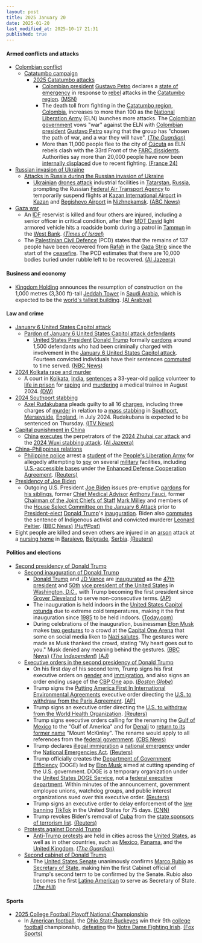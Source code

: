 ```yaml
---
layout: post
title: 2025 January 20
date: 2025-01-20
last_modified_at: 2025-10-17 21:31
published: true
---
```



#### Armed conflicts and attacks

* [Colombian conflict](https://en.wikipedia.org/wiki/Colombian_conflict "Colombian conflict")
  * [Catatumbo campaign](https://en.wikipedia.org/wiki/Catatumbo_campaign "Catatumbo campaign")
    * [2025 Catatumbo attacks](https://en.wikipedia.org/wiki/2025_Catatumbo_attacks "2025 Catatumbo attacks")
      * [Colombian president](https://en.wikipedia.org/wiki/President_of_Colombia "President of Colombia") [Gustavo Petro](https://en.wikipedia.org/wiki/Gustavo_Petro "Gustavo Petro") declares a [state of emergency](https://en.wikipedia.org/wiki/State_of_emergency "State of emergency") in response to [rebel](https://en.wikipedia.org/wiki/National_Liberation_Army_%28Colombia%29 "National Liberation Army (Colombia)") attacks in the [Catatumbo region](https://en.wikipedia.org/wiki/Catatumbo_region "Catatumbo region"). [(MSN)](https://www.msn.com/en-gb/news/world/colombia-to-declare-state-of-emergency-as-violence-in-northern-regions-spikes/ar-AA1xy0fj)
      * The death toll from fighting in the [Catatumbo region](https://en.wikipedia.org/wiki/Catatumbo_region "Catatumbo region"), [Colombia](https://en.wikipedia.org/wiki/Colombia "Colombia"), increases to more than 100 as the [National Liberation Army](https://en.wikipedia.org/wiki/National_Liberation_Army_%28Colombia%29 "National Liberation Army (Colombia)") (ELN) launches more attacks. The [Colombian government](https://en.wikipedia.org/wiki/Government_of_Colombia "Government of Colombia") vows "war" against the ELN with [Colombian president](https://en.wikipedia.org/wiki/President_of_Colombia "President of Colombia") [Gustavo Petro](https://en.wikipedia.org/wiki/Gustavo_Petro "Gustavo Petro") saying that the group has "chosen the path of war, and a war they will have". [(*The Guardian*)](https://www.theguardian.com/world/2025/jan/20/colombia-guerrilla-violence-deaths)
      * More than 11,000 people flee to the city of [Cúcuta](https://en.wikipedia.org/wiki/C%C3%BAcuta "Cúcuta") as ELN rebels clash with the 33rd Front of the [FARC dissidents](https://en.wikipedia.org/wiki/FARC_dissidents "FARC dissidents"). Authorities say more than 20,000 people have now been [internally displaced](https://en.wikipedia.org/wiki/Internally_displaced_person "Internally displaced person") due to recent fighting. [(France 24)](https://www.france24.com/en/live-news/20250120-colombia-troops-try-to-contain-guerrilla-violence-that-has-killed-100)
* [Russian invasion of Ukraine](https://en.wikipedia.org/wiki/Russian_invasion_of_Ukraine "Russian invasion of Ukraine")
  * [Attacks in Russia during the Russian invasion of Ukraine](https://en.wikipedia.org/wiki/Attacks_in_Russia_during_the_Russian_invasion_of_Ukraine "Attacks in Russia during the Russian invasion of Ukraine")
    * [Ukrainian](https://en.wikipedia.org/wiki/Armed_Forces_of_Ukraine "Armed Forces of Ukraine") [drones attack](https://en.wikipedia.org/wiki/Drone_warfare "Drone warfare") industrial facilities in [Tatarstan](https://en.wikipedia.org/wiki/Tatarstan "Tatarstan"), [Russia](https://en.wikipedia.org/wiki/Russia "Russia"), prompting the Russian [Federal Air Transport Agency](https://en.wikipedia.org/wiki/Federal_Air_Transport_Agency "Federal Air Transport Agency") to temporarily suspend flights at [Kazan International Airport](https://en.wikipedia.org/wiki/Kazan_International_Airport "Kazan International Airport") in [Kazan](https://en.wikipedia.org/wiki/Kazan "Kazan") and [Begishevo Airport](https://en.wikipedia.org/wiki/Begishevo_Airport "Begishevo Airport") in [Nizhnekamsk](https://en.wikipedia.org/wiki/Nizhnekamsk "Nizhnekamsk"). [(ABC News)](https://abcnews.go.com/International/drones-attack-russian-military-industrial-hub-600-miles/story?id=117876447)
* [Gaza war](https://en.wikipedia.org/wiki/Gaza_war "Gaza war")
  * An [IDF](https://en.wikipedia.org/wiki/Israel_Defense_Forces "Israel Defense Forces") reservist is killed and four others are injured, including a senior officer in critical condition, after their [MDT David](https://en.wikipedia.org/wiki/MDT_David "MDT David") light armored vehicle hits a roadside bomb during a patrol in [Tammun](https://en.wikipedia.org/wiki/Tammun "Tammun") in the [West Bank](https://en.wikipedia.org/wiki/West_Bank "West Bank"). [(*Times of Israel*)](https://www.timesofisrael.com/liveblog_entry/idf-reservist-killed-two-others-wounded-by-roadside-bomb-in-west-bank-overnight/)
  * The [Palestinian Civil Defence](https://en.wikipedia.org/wiki/Palestinian_Civil_Defence "Palestinian Civil Defence") (PCD) states that the remains of 137 people have been recovered from [Rafah](https://en.wikipedia.org/wiki/Rafah "Rafah") in the [Gaza Strip](https://en.wikipedia.org/wiki/Gaza_Strip "Gaza Strip") since the start of the [ceasefire](https://en.wikipedia.org/wiki/January_2025_Gaza_war_ceasefire "January 2025 Gaza war ceasefire"). The PCD estimates that there are 10,000 bodies buried under rubble left to be recovered. [(Al Jazeera)](https://www.aljazeera.com/news/liveblog/2025/1/20/live-palestinian-prisoners-freed-by-israel-after-captives-released-in-gaza?update=3454862)

#### Business and economy

* [Kingdom Holding](https://en.wikipedia.org/wiki/Kingdom_Holding_Company "Kingdom Holding Company") announces the resumption of construction on the 1,000 metres (3,300 ft)-tall [Jeddah Tower](https://en.wikipedia.org/wiki/Jeddah_Tower "Jeddah Tower") in [Saudi Arabia](https://en.wikipedia.org/wiki/Saudi_Arabia "Saudi Arabia"), which is expected to be the [world's tallest building](https://en.wikipedia.org/wiki/List_of_tallest_buildings "List of tallest buildings"). [(Al Arabiya)](https://www.alarabiya.net/aswaq/realestate/2025/01/20/-%D8%A7%D9%84%D9%85%D9%85%D9%84%D9%83%D8%A9-%D8%A7%D9%84%D9%82%D8%A7%D8%A8%D8%B6%D8%A9-%D8%AA%D8%B9%D9%84%D9%86-%D8%A7%D8%B3%D8%AA%D8%A6%D9%86%D8%A7%D9%81-%D8%A3%D8%B9%D9%85%D8%A7%D9%84-%D8%A8%D9%86%D8%A7%D8%A1-%D8%A8%D8%B1%D8%AC-%D8%AC%D8%AF%D8%A9-%D8%A7%D9%84%D8%A3%D8%B7%D9%88%D9%84-%D9%81%D9%8A-%D8%A7%D9%84%D8%B9%D8%A7%D9%84%D9%85)

#### Law and crime

* [January 6 United States Capitol attack](https://en.wikipedia.org/wiki/January_6_United_States_Capitol_attack "January 6 United States Capitol attack")
  * [Pardon of January 6 United States Capitol attack defendants](https://en.wikipedia.org/wiki/Pardon_of_January_6_United_States_Capitol_attack_defendants "Pardon of January 6 United States Capitol attack defendants")
    * [United States President](https://en.wikipedia.org/wiki/President_of_the_United_States "President of the United States") [Donald Trump](https://en.wikipedia.org/wiki/Donald_Trump "Donald Trump") formally [pardons](https://en.wikipedia.org/wiki/Pardon "Pardon") around 1,500 defendants who had been criminally charged with involvement in the [January 6 United States Capitol attack](https://en.wikipedia.org/wiki/January_6_United_States_Capitol_attack "January 6 United States Capitol attack"). Fourteen convicted individuals have their sentences [commuted](https://en.wikipedia.org/wiki/Commutation_%28law%29 "Commutation (law)") to time served. [(NBC News)](https://www.nbcnews.com/politics/justice-department/trump-set-pardon-defendants-stormed-capitol-jan-6-2021-rcna187735)
* [2024 Kolkata rape and murder](https://en.wikipedia.org/wiki/2024_Kolkata_rape_and_murder "2024 Kolkata rape and murder")
  * A court in [Kolkata](https://en.wikipedia.org/wiki/Kolkata "Kolkata"), [India](https://en.wikipedia.org/wiki/India "India"), [sentences](https://en.wikipedia.org/wiki/Sentence_%28law%29 "Sentence (law)") a 33-year-old [police](https://en.wikipedia.org/wiki/Kolkata_Police "Kolkata Police") volunteer to [life in prison](https://en.wikipedia.org/wiki/Life_in_prison "Life in prison") for [raping](https://en.wikipedia.org/wiki/Rape_in_India "Rape in India") and [murdering](https://en.wikipedia.org/wiki/Murder_in_Indian_law "Murder in Indian law") a medical trainee in August 2024. [(DW)](https://www.dw.com/en/india-man-jailed-for-life-in-doctor-rape-murder-case/a-71346298)
* [2024 Southport stabbing](https://en.wikipedia.org/wiki/2024_Southport_stabbing "2024 Southport stabbing")
  * [Axel Rudakubana](https://en.wikipedia.org/wiki/Axel_Rudakubana "Axel Rudakubana") pleads guilty to all 16 [charges](https://en.wikipedia.org/wiki/Criminal_charge "Criminal charge"), including three charges of [murder](https://en.wikipedia.org/wiki/Murder_in_English_law "Murder in English law") in relation to a [mass stabbing](https://en.wikipedia.org/wiki/Mass_stabbing "Mass stabbing") in [Southport](https://en.wikipedia.org/wiki/Southport "Southport"), [Merseyside](https://en.wikipedia.org/wiki/Merseyside "Merseyside"), [England](https://en.wikipedia.org/wiki/England "England"), in July 2024. Rudakubana is expected to be sentenced on Thursday. [(ITV News)](https://www.itv.com/news/granada/2025-01-20/rudakubana-changes-pleas-to-guilty-on-first-day-of-trial-for-southport-attack)
* [Capital punishment in China](https://en.wikipedia.org/wiki/Capital_punishment_in_China "Capital punishment in China")
  * [China](https://en.wikipedia.org/wiki/China "China") [executes](https://en.wikipedia.org/wiki/Capital_punishment "Capital punishment") the perpetrators of the [2024 Zhuhai car attack](https://en.wikipedia.org/wiki/2024_Zhuhai_car_attack "2024 Zhuhai car attack") and the [2024 Wuxi stabbing attack](https://en.wikipedia.org/wiki/2024_Wuxi_stabbing_attack "2024 Wuxi stabbing attack"). [(Al Jazeera)](https://www.aljazeera.com/news/2025/1/20/china-executes-two-men-for-committing-deadly-revenge-on-society-crimes)
* [China–Philippines relations](https://en.wikipedia.org/wiki/China%E2%80%93Philippines_relations "China–Philippines relations")
  * [Philippine police](https://en.wikipedia.org/wiki/Philippine_National_Police "Philippine National Police") arrest a [student](https://en.wikipedia.org/wiki/Academic_institutions_of_the_armed_forces_of_China "Academic institutions of the armed forces of China") of the [People's Liberation Army](https://en.wikipedia.org/wiki/People%27s_Liberation_Army "People's Liberation Army") for allegedly attempting to [spy](https://en.wikipedia.org/wiki/Chinese_intelligence_activity_abroad "Chinese intelligence activity abroad") on several [military](https://en.wikipedia.org/wiki/Armed_Forces_of_the_Philippines "Armed Forces of the Philippines") facilities, including [U.S.-accessible bases](https://en.wikipedia.org/wiki/United_States_bases_in_the_Philippines "United States bases in the Philippines") under the [Enhanced Defense Cooperation Agreement](https://en.wikipedia.org/wiki/Enhanced_Defense_Cooperation_Agreement "Enhanced Defense Cooperation Agreement"). [(Reuters)](https://www.reuters.com/world/asia-pacific/philippines-arrests-chinese-national-suspicion-espionage-2025-01-20/)
* [Presidency of Joe Biden](https://en.wikipedia.org/wiki/Presidency_of_Joe_Biden "Presidency of Joe Biden")
  * Outgoing U.S. President [Joe Biden](https://en.wikipedia.org/wiki/Joe_Biden "Joe Biden") issues pre-emptive [pardons](https://en.wikipedia.org/wiki/Federal_pardons_in_the_United_States "Federal pardons in the United States") for [his siblings](https://en.wikipedia.org/wiki/Family_of_Joe_Biden "Family of Joe Biden"), former [Chief Medical Advisor](https://en.wikipedia.org/wiki/Chief_Medical_Advisor_to_the_President "Chief Medical Advisor to the President") [Anthony Fauci](https://en.wikipedia.org/wiki/Anthony_Fauci "Anthony Fauci"), former [Chairman of the Joint Chiefs of Staff](https://en.wikipedia.org/wiki/Chairman_of_the_Joint_Chiefs_of_Staff "Chairman of the Joint Chiefs of Staff") [Mark Milley](https://en.wikipedia.org/wiki/Mark_Milley "Mark Milley") and members of the [House Select Committee on the January 6 Attack](https://en.wikipedia.org/wiki/United_States_House_Select_Committee_on_the_January_6_Attack "United States House Select Committee on the January 6 Attack") prior to [President-elect](https://en.wikipedia.org/wiki/President-elect_of_the_United_States "President-elect of the United States") [Donald Trump](https://en.wikipedia.org/wiki/Donald_Trump "Donald Trump")'s [inauguration](https://en.wikipedia.org/wiki/Second_inauguration_of_Donald_Trump "Second inauguration of Donald Trump"). Biden also [commutes](https://en.wikipedia.org/wiki/Commutation_%28law%29 "Commutation (law)") the sentence of Indigenous activist and convicted murderer [Leonard Peltier](https://en.wikipedia.org/wiki/Leonard_Peltier "Leonard Peltier"). [(BBC News)](https://www.bbc.co.uk/news/articles/c8r5g5dezk4o) [(*HuffPost*)](https://www.huffpost.com/entry/joe-biden-leonard-peltier-clemency_n_67608b04e4b0d06419ec6367)
* Eight people are killed and seven others are injured in an [arson](https://en.wikipedia.org/wiki/Arson "Arson") attack at a [nursing home](https://en.wikipedia.org/wiki/Nursing_home "Nursing home") in [Barajevo](https://en.wikipedia.org/wiki/Barajevo "Barajevo"), [Belgrade](https://en.wikipedia.org/wiki/Belgrade "Belgrade"), [Serbia](https://en.wikipedia.org/wiki/Serbia "Serbia"). [(Reuters)](https://www.reuters.com/world/europe/eight-die-seven-injured-serbian-retirement-home-fire-2025-01-20/)

#### Politics and elections

* [Second presidency of Donald Trump](https://en.wikipedia.org/wiki/Second_presidency_of_Donald_Trump "Second presidency of Donald Trump")
  * [Second inauguration of Donald Trump](https://en.wikipedia.org/wiki/Second_inauguration_of_Donald_Trump "Second inauguration of Donald Trump")
    * [Donald Trump](https://en.wikipedia.org/wiki/Donald_Trump "Donald Trump") and [JD Vance](https://en.wikipedia.org/wiki/JD_Vance "JD Vance") are [inaugurated](https://en.wikipedia.org/wiki/Inauguration "Inauguration") as the [47th](https://en.wikipedia.org/wiki/List_of_presidents_of_the_United_States "List of presidents of the United States") [president](https://en.wikipedia.org/wiki/President_of_the_United_States "President of the United States") and [50th](https://en.wikipedia.org/wiki/List_of_vice_presidents_of_the_United_States "List of vice presidents of the United States") [vice president of the United States](https://en.wikipedia.org/wiki/Vice_President_of_the_United_States "Vice President of the United States") in [Washington, D.C.](https://en.wikipedia.org/wiki/Washington%2C_D.C. "Washington, D.C."), with Trump becoming the first president since [Grover Cleveland](https://en.wikipedia.org/wiki/Grover_Cleveland "Grover Cleveland") to serve non-consecutive terms. [(AP)](https://apnews.com/live/trump-inauguration-updates)
    * The inauguration is held indoors in the [United States Capitol](https://en.wikipedia.org/wiki/United_States_Capitol "United States Capitol") [rotunda](https://en.wikipedia.org/wiki/United_States_Capitol_rotunda "United States Capitol rotunda") due to extreme cold temperatures, making it the first inauguration since [1985](https://en.wikipedia.org/wiki/Second_inauguration_of_Ronald_Reagan "Second inauguration of Ronald Reagan") to be held indoors. [(Today.com)](https://www.today.com/news/politics/donald-trump-2025-indoor-inauguration-weather-rcna188400)
    * During celebrations of the inauguration, businessman [Elon Musk](https://en.wikipedia.org/wiki/Elon_Musk "Elon Musk") makes [two gestures](https://en.wikipedia.org/wiki/Elon_Musk_salute_controversy "Elon Musk salute controversy") to a crowd at the [Capital One Arena](https://en.wikipedia.org/wiki/Capital_One_Arena "Capital One Arena") that some on social media liken to [Nazi salutes](https://en.wikipedia.org/wiki/Nazi_salute "Nazi salute"). The gestures were made as Musk thanked the crowd, stating "My heart goes out to you." Musk denied any meaning behind the gestures. [(BBC News)](https://www.bbc.com/news/articles/cy48v1x4dv4o) [(*The Independent*)](https://www.independent.co.uk/news/world/americas/us-politics/elon-musk-salute-trump-inauguration-b2683095.html) [(AJ)](https://www.aljazeera.com/economy/2025/1/21/musk-accused-of-giving-nazi-salute-during-trump-inauguration-celebrations)
  * [Executive orders in the second presidency of Donald Trump](https://en.wikipedia.org/wiki/List_of_executive_orders_in_the_second_presidency_of_Donald_Trump "List of executive orders in the second presidency of Donald Trump")
    * On his first day of his second term, Trump signs his first executive orders on [gender](https://en.wikipedia.org/wiki/LGBTQ_rights_in_the_United_States "LGBTQ rights in the United States") and [immigration](https://en.wikipedia.org/wiki/Immigration_to_the_United_States "Immigration to the United States"), and also signs an order ending usage of the [CBP One](https://en.wikipedia.org/wiki/CBP_One "CBP One") app. [(*Boston Globe*)](https://www.bostonglobe.com/2025/01/20/nation/donald-trump-executive-orders/)
    * Trump signs the [Putting America First In International Environmental Agreements](https://en.wikipedia.org/wiki/Putting_America_First_In_International_Environmental_Agreements "Putting America First In International Environmental Agreements") executive order directing the [U.S. to withdraw from the Paris Agreement](https://en.wikipedia.org/wiki/United_States_withdrawal_from_the_Paris_Agreement "United States withdrawal from the Paris Agreement"). [(AP)](https://apnews.com/article/trump-paris-agreement-climate-change-788907bb89fe307a964be757313cdfb0)
    * Trump signs an executive order directing the [U.S. to withdraw from the World Health Organization](https://en.wikipedia.org/wiki/United_States_withdrawal_from_the_World_Health_Organization "United States withdrawal from the World Health Organization"). [(Reuters)](https://www.reuters.com/world/us/trump-signs-executive-withdrawing-world-health-organization-2025-01-21/)
    * Trump signs executive orders calling for the renaming the [Gulf of Mexico](https://en.wikipedia.org/wiki/Gulf_of_Mexico "Gulf of Mexico") to the "Gulf of America" and for [Denali](https://en.wikipedia.org/wiki/Denali "Denali") to [return to its former name](https://en.wikipedia.org/wiki/Denali%E2%80%93Mount_McKinley_naming_dispute "Denali–Mount McKinley naming dispute") "Mount McKinley". The rename would apply to all references from the [federal government](https://en.wikipedia.org/wiki/Federal_government_of_the_United_States "Federal government of the United States"). [(CBS News)](https://www.cbsnews.com/news/trump-rename-gulf-of-mexico-denali/)
    * Trump declares [illegal immigration](https://en.wikipedia.org/wiki/Illegal_immigration_to_the_United_States "Illegal immigration to the United States") a [national emergency](https://en.wikipedia.org/wiki/List_of_national_emergencies_in_the_United_States "List of national emergencies in the United States") under the [National Emergencies Act](https://en.wikipedia.org/wiki/National_Emergencies_Act "National Emergencies Act"). [(Reuters)](https://www.reuters.com/world/us/trump-declare-national-emergency-border-trump-official-says-2025-01-20/)
    * Trump officially creates the [Department of Government Efficiency](https://en.wikipedia.org/wiki/Department_of_Government_Efficiency "Department of Government Efficiency") (DOGE) led by [Elon Musk](https://en.wikipedia.org/wiki/Elon_Musk "Elon Musk") aimed at cutting spending of the U.S. government. DOGE is a temporary organization under the [United States DOGE Service](https://en.wikipedia.org/wiki/United_States_DOGE_Service "United States DOGE Service"), not a [federal executive department](https://en.wikipedia.org/wiki/United_States_federal_executive_departments "United States federal executive departments"). Within minutes of the announcement, government employee unions, watchdog groups, and public interest organizations sued over this executive order. [(Reuters)](https://www.reuters.com/world/us/trump-use-one-his-first-executive-orders-create-doge-semafor-reports-2025-01-20/)
    * Trump signs an executive order to delay enforcement of the [law](https://en.wikipedia.org/wiki/Protecting_Americans_from_Foreign_Adversary_Controlled_Applications_Act "Protecting Americans from Foreign Adversary Controlled Applications Act") [banning](https://en.wikipedia.org/wiki/Restrictions_on_TikTok_in_the_United_States "Restrictions on TikTok in the United States") [TikTok](https://en.wikipedia.org/wiki/TikTok "TikTok") in the United States for 75 days. [(CNN)](https://www.cnn.com/2025/01/20/tech/tiktok-future-donald-trump-ban-sale/index.html)
    * Trump revokes Biden's removal of [Cuba](https://en.wikipedia.org/wiki/Cuba "Cuba") from the [state sponsors of terrorism list](https://en.wikipedia.org/wiki/State_Sponsors_of_Terrorism_%28U.S._list%29 "State Sponsors of Terrorism (U.S. list)"). [(Reuters)](https://www.reuters.com/world/americas/trump-revokes-biden-removal-cuba-us-state-sponsors-terrorism-list-2025-01-21/)
  * [Protests against Donald Trump](https://en.wikipedia.org/wiki/Protests_against_Donald_Trump "Protests against Donald Trump")
    * [Anti-Trump protests](https://en.wikipedia.org/wiki/Protests_against_the_second_presidency_of_Donald_Trump "Protests against the second presidency of Donald Trump") are held in cities across the [United States](https://en.wikipedia.org/wiki/United_States "United States"), as well as in other countries, such as [Mexico](https://en.wikipedia.org/wiki/Mexico "Mexico"), [Panama](https://en.wikipedia.org/wiki/Panama "Panama"), and the [United Kingdom](https://en.wikipedia.org/wiki/United_Kingdom "United Kingdom"). [(*The Guardian*)](https://www.theguardian.com/us-news/gallery/2025/jan/20/anti-trump-protests-photos)
  * [Second cabinet of Donald Trump](https://en.wikipedia.org/wiki/Second_cabinet_of_Donald_Trump "Second cabinet of Donald Trump")
    * The [United States Senate](https://en.wikipedia.org/wiki/United_States_Senate "United States Senate") unanimously confirms [Marco Rubio](https://en.wikipedia.org/wiki/Marco_Rubio "Marco Rubio") as [Secretary of State](https://en.wikipedia.org/wiki/United_States_Secretary_of_State "United States Secretary of State"), making him the first Cabinet official of Trump's second term to be confirmed by the Senate. Rubio also becomes the first [Latino American](https://en.wikipedia.org/wiki/Hispanic_and_Latino_Americans "Hispanic and Latino Americans") to serve as Secretary of State. [(*The Hill*)](https://thehill.com/policy/international/5096622-senate-confirms-marco-rubio-secretary/)

#### Sports

* [2025 College Football Playoff National Championship](https://en.wikipedia.org/wiki/2025_College_Football_Playoff_National_Championship "2025 College Football Playoff National Championship")
  * In [American football](https://en.wikipedia.org/wiki/American_football "American football"), the [Ohio State Buckeyes](https://en.wikipedia.org/wiki/Ohio_State_Buckeyes_football "Ohio State Buckeyes football") win their 9th [college football](https://en.wikipedia.org/wiki/College_football "College football") championship, [defeating](https://en.wikipedia.org/wiki/2024_Notre_Dame_Fighting_Irish_football_team "2024 Notre Dame Fighting Irish football team") the [Notre Dame Fighting Irish](https://en.wikipedia.org/wiki/Notre_Dame_Fighting_Irish_football_team "Notre Dame Fighting Irish football team"). [(Fox Sports)](https://www.foxsports.com/live-blog/college-football/ohio-state-vs-notre-dame-live-updates-cfp-national-championship-highlights)

